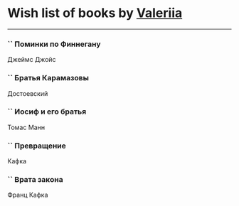 # Wish list of books by [Valeriia](https://plus.google.com/u/0/107184472368930437407/)
---

### `` Поминки по Финнегану
Джеймс Джойс

### `` Братья Карамазовы
Достоевский

### `` Иосиф и его братья
Томас Манн

### `` Превращение
Кафка

### `` Врата закона
Франц Кафка

